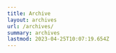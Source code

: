 ```yaml
---
title: Archive
layout: archives
url: /archives/
summary: archives
lastmod: 2023-04-25T10:07:19.654Z
---
```

